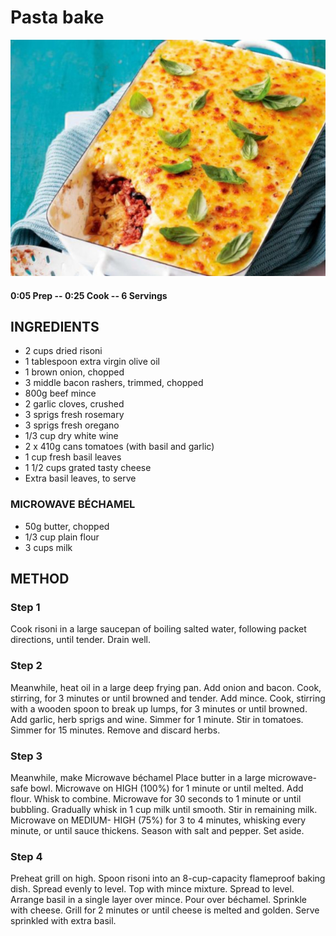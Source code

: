 # Pasta bake
![](https://raw.githubusercontent.com/fuzzwah/recipes/master/pics/Pasta_bake.jpg)
#### 0:05 Prep -- 0:25 Cook -- 6 Servings
## INGREDIENTS
* 2 cups dried risoni
* 1 tablespoon extra virgin olive oil
* 1 brown onion, chopped
* 3 middle bacon rashers, trimmed, chopped
* 800g beef mince
* 2 garlic cloves, crushed
* 3 sprigs fresh rosemary
* 3 sprigs fresh oregano
* 1/3 cup dry white wine
* 2 x 410g cans tomatoes (with basil and garlic)
* 1 cup fresh basil leaves
* 1 1/2 cups grated tasty cheese
* Extra basil leaves, to serve
### MICROWAVE BÉCHAMEL
* 50g butter, chopped
* 1/3 cup plain flour
* 3 cups milk
## METHOD
### Step 1
Cook risoni in a large saucepan of boiling salted water, following packet directions, until tender. Drain well.
### Step 2
Meanwhile, heat oil in a large deep frying pan. Add onion and bacon. Cook, stirring, for 3 minutes or until browned and tender. Add mince. Cook, stirring with a wooden spoon to break up lumps, for 3 minutes or until browned. Add garlic, herb sprigs and wine. Simmer for 1 minute. Stir in tomatoes. Simmer for 15 minutes. Remove and discard herbs.
### Step 3
Meanwhile, make Microwave béchamel Place butter in a large microwave-safe bowl. Microwave on HIGH (100%) for 1 minute or until melted. Add flour. Whisk to combine. Microwave for 30 seconds to 1 minute or until bubbling. Gradually whisk in 1 cup milk until smooth. Stir in remaining milk. Microwave on MEDIUM- HIGH (75%) for 3 to 4 minutes, whisking every minute, or until sauce thickens. Season with salt and pepper. Set aside.
### Step 4
Preheat grill on high. Spoon risoni into an 8-cup-capacity flameproof baking dish. Spread evenly to level. Top with mince mixture. Spread to level. Arrange basil in a single layer over mince. Pour over béchamel. Sprinkle with cheese. Grill for 2 minutes or until cheese is melted and golden. Serve sprinkled with extra basil.